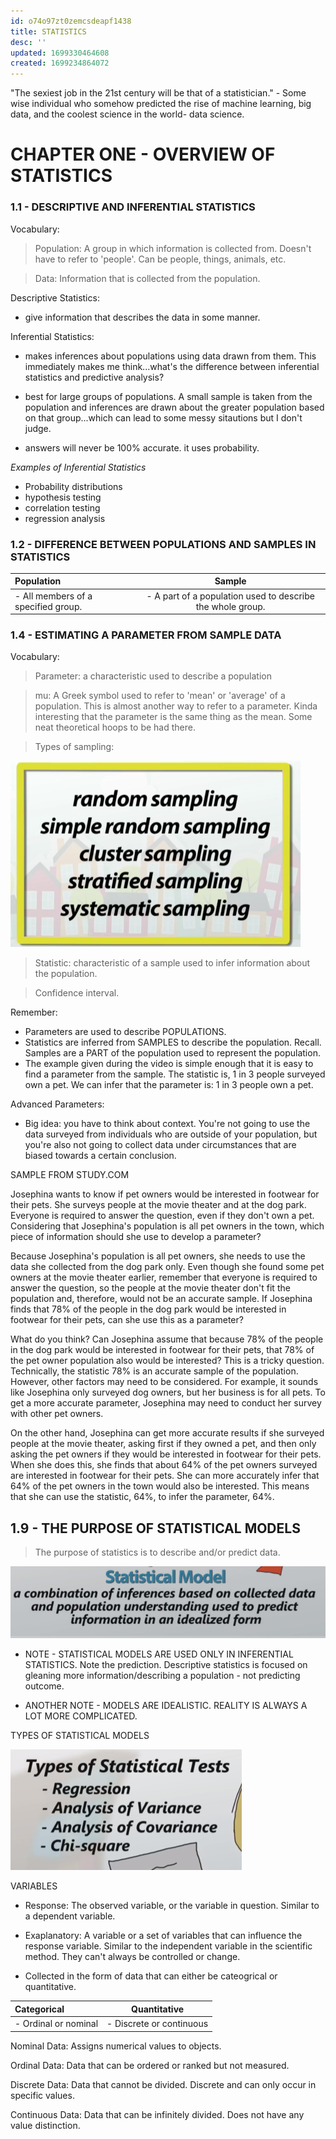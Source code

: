 ```yaml
---
id: o74o97zt0zemcsdeapf1438
title: STATISTICS
desc: ''
updated: 1699330464608
created: 1699234864072
---
```



"The sexiest job in the 21st century will be that of a statistician." - Some wise individual who somehow predicted the rise of machine learning, big data, and the coolest science in the world- data science.

# CHAPTER ONE - OVERVIEW OF STATISTICS

### 1.1 - DESCRIPTIVE AND INFERENTIAL STATISTICS

Vocabulary: 

> Population: A group in which information is collected from. Doesn't have to refer to 'people'. Can be people, things, animals, etc. 

> Data: Information that is collected from the population. 

Descriptive Statistics: 
- give information that describes the data in some manner.

Inferential Statistics: 
- makes inferences about populations using data drawn from them. This immediately makes me think...what's the difference between inferential statistics and predictive analysis?

- best for large groups of populations. A small sample is taken from the population and inferences are drawn about the greater population based on that group...which can lead to some messy sitautions but I don't judge.

- answers will never be 100% accurate. it uses probability.

_Examples of Inferential Statistics_

 - Probability distributions
 - hypothesis testing
 - correlation testing
 - regression analysis

 ### 1.2 - DIFFERENCE BETWEEN POPULATIONS AND SAMPLES IN STATISTICS

| Population     | Sample |
| :---        |    :----:   |
| - All members of a specified group.    | - A part of a population used to describe the whole group.       | 

 ### 1.4 - ESTIMATING A PARAMETER FROM SAMPLE DATA

 Vocabulary: 

 > Parameter: 
 a characteristic used to describe a population

 > mu: A Greek symbol used to refer to 'mean' or 'average' of a population. This is almost another way to refer to a parameter. Kinda interesting that the parameter is the same thing as the mean. Some neat theoretical hoops to be had there. 

 > Types of sampling: 

 ![Alt text](image.png)

 > Statistic: characteristic of a sample used to infer information about the population.

 > Confidence interval. 

 Remember: 

- Parameters are used to describe POPULATIONS.
- Statistics are inferred from SAMPLES to describe the population. Recall. Samples are a PART of the population used to represent the population. 
- The example given during the video is simple enough that it is easy to find a parameter from the sample. The statistic is, 1 in 3 people surveyed own a pet. We can infer that the parameter is: 1 in 3 people own a pet.

Advanced Parameters: 
- Big idea: you have to think about context. You're not going to use the data surveyed from individuals who are outside of your population, but you're also not going to collect data under circumstances that are biased towards a certain conclusion. 

SAMPLE FROM STUDY.COM

Josephina wants to know if pet owners would be interested in footwear for their pets. She surveys people at the movie theater and at the dog park. Everyone is required to answer the question, even if they don't own a pet. Considering that Josephina's population is all pet owners in the town, which piece of information should she use to develop a parameter?

Because Josephina's population is all pet owners, she needs to use the data she collected from the dog park only. Even though she found some pet owners at the movie theater earlier, remember that everyone is required to answer the question, so the people at the movie theater don't fit the population and, therefore, would not be an accurate sample. If Josephina finds that 78% of the people in the dog park would be interested in footwear for their pets, can she use this as a parameter?

What do you think? Can Josephina assume that because 78% of the people in the dog park would be interested in footwear for their pets, that 78% of the pet owner population also would be interested? This is a tricky question. Technically, the statistic 78% is an accurate sample of the population. However, other factors may need to be considered. For example, it sounds like Josephina only surveyed dog owners, but her business is for all pets. To get a more accurate parameter, Josephina may need to conduct her survey with other pet owners.

On the other hand, Josephina can get more accurate results if she surveyed people at the movie theater, asking first if they owned a pet, and then only asking the pet owners if they would be interested in footwear for their pets. When she does this, she finds that about 64% of the pet owners surveyed are interested in footwear for their pets. She can more accurately infer that 64% of the pet owners in the town would also be interested. This means that she can use the statistic, 64%, to infer the parameter, 64%.

## 1.9 - THE PURPOSE OF STATISTICAL MODELS

> The purpose of statistics is to describe and/or predict data. 

![Alt text](image-1.png)

* NOTE - STATISTICAL MODELS ARE USED ONLY IN INFERENTIAL STATISTICS. Note the prediction. Descriptive statistics is focused on gleaning more information/describing a population - not predicting outcome. 

* ANOTHER NOTE - MODELS ARE IDEALISTIC. REALITY IS ALWAYS A LOT MORE COMPLICATED.


TYPES OF STATISTICAL MODELS

![Alt text](image-2.png)

VARIABLES

- Response: The observed variable, or the variable in question. Similar to a dependent variable. 

- Exaplanatory: A variable or a set of variables that can influence the response variable. Similar to the independent variable in the scientific method. They can't always be controlled or change.

- Collected in the form of data that can either be cateogrical or quantitative. 

| Categorical      | Quantitative |
| :---        |    :----:   | 
| - Ordinal or nominal      | - Discrete or continuous       | 



Nominal Data: Assigns numerical values to objects. 

Ordinal Data: Data that can be ordered or ranked but not measured. 

Discrete Data: Data that cannot be divided. Discrete and can only occur in specific values. 

Continuous Data: Data that can be infinitely divided. Does not have any value distinction.
